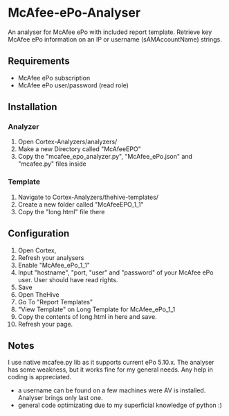# McAfee-ePo-Analyser
An analyser for McAfee ePo with included report template. Retrieve key McAfee ePo information on an IP or username (sAMAccountName) strings.	

## Requirements
- McAfee ePo subscription
- McAfee ePo user/password (read role)

## Installation
### Analyzer
1. Open Cortex-Analyzers/analyzers/
2. Make a new Directory called "McAfeeEPO"
3. Copy the "mcafee_epo_analyzer.py", "McAfee_ePo.json" and "mcafee.py" files inside

### Template
1. Navigate to Cortex-Analyzers/thehive-templates/
2. Create a new folder called "McAfeeEPO_1_1"
3. Copy the "long.html" file there

## Configuration
1. Open Cortex,
2. Refresh your analysers
3. Enable "McAfee_ePo_1_1"
4. Input "hostname", "port, "user" and "password" of your McAfee ePo user. User should have read rights.
5. Save
6. Open TheHive
7. Go To "Report Templates"
8. "View Template" on Long Template for McAfee_ePo_1_1
9. Copy the contents of long.html in here and save.
10. Refresh your page.

## Notes
I use native mcafee.py lib as it supports current ePo 5.10.x. The analyser has some weakness, but it works fine for my general needs. Any help in coding is appreciated.
- a username can be found on a few machines were AV is installed. Analyser brings only last one.
- general code optimizating due to my superficial knowledge of python :)
